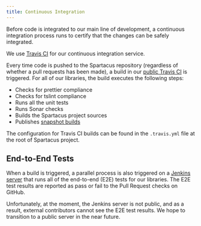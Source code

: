```yaml
---
title: Continuous Integration
---
```


Before code is integrated to our main line of development, a continuous integration process runs to certify that the changes can be safely integrated.

We use [Travis CI](https://travis-ci.org) for our continuous integration service.

Every time code is pushed to the Spartacus repository (regardless of whether a pull requests has been made), a build in our [public Travis CI](https://travis-ci.org/SAP/spartacus) is triggered. For all of our libraries, the build executes the following steps:

- Checks for prettier compliance
- Checks for tslint compliance
- Runs all the unit tests
- Runs Sonar checks
- Builds the Spartacus project sources
- Publishes [snapshot builds](https://sap.github.io/spartacus-docs/snapshot-builds)

The configuration for Travis CI builds can be found in the `.travis.yml` file at the root of Spartacus project.

## End-to-End Tests

When a build is triggered, a parallel process is also triggered on a [Jenkins server](https://jkmaster.test.c3po.b2c.ydev.hybris.com) that runs all of the end-to-end (E2E) tests for our libraries. The E2E test results are reported as pass or fail to the Pull Request checks on GitHub.

Unfortunately, at the moment, the Jenkins server is not public, and as a result, external contributors cannot see the E2E test results. We hope to transition to a public server in the near future.
